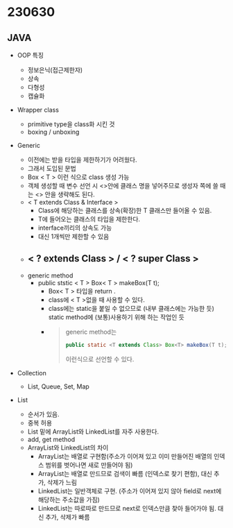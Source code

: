 ﻿
# 230630

## JAVA

  - OOP 특징
    - 정보은닉(접근제한자)
    - 상속
    - 다형성
    - 캡슐화

  - Wrapper class
    - primitive type을 class화 시킨 것
    - boxing / unboxing

  - Generic
    - 이전에는 받을 타입을 제한하기가 어려웠다.
    - 그래서 도입된 문법
    - Box < T > 이런 식으로 class 생성 가능
    - 객체 생성할 때 변수 선언 시 <>안에 클래스 명을 넣어주므로 생성자 쪽에 쓸 때는 <> 안을 생략해도 된다.
    - < T extends Class & Interface >
      - Class에 해당하는 클래스를 상속(확장)한 T 클래스만 들어올 수 있음.
      - T에 들어오는 클래스의 타입을 제한한다.
      - interface끼리의 상속도 가능
      - 대신 1개씩만 제한할 수 있음
    - < ? extends Class > / < ? super Class >
      - 
    - generic method
      - public ststic < T > Box< T > makeBox(T t);
        - Box< T > 타입을 return .
        - class에 < T >없을 때 사용할 수 있다.
        - class에는 static을 붙일 수 없으므로 (내부 클래스에는 가능한 듯) static method에 (보통)사용하기 위해 하는 작업인 듯
        - >  generic method는
          >  ```java
          > public static <T extends Class> Box<T> makeBox(T t);
          > ```
          > 
          > 이런식으로 선언할 수 있다.



  - Collection
    - List, Queue, Set, Map
  
  - List
    - 순서가 있음.
    - 중복 허용
    - List 밑에 ArrayList와 LinkedList를 자주 사용한다.
    - add, get method
    - ArrayList와 LinkedList의 차이
      - ArrayList는 배열로 구현함(주소가 이어져 있고 이미 만들어진 배열의 인덱스 범위를 벗어나면 새로 만들어야 됨)
      - ArrayList는 배열로 만드므로 검색이 빠름 (인덱스로 찾기 편함), 대신 추가, 삭제가 느림
      - LinkedList는 일반객체로 구현. (주소가 이어져 있지 않아 field로 next에 해당하는 주소값을 가짐)
      - LinkedList는 따로따로 만드므로 next로 인덱스만큼 찾아 들어가야 됨. 대신 추가, 삭제가 빠름


